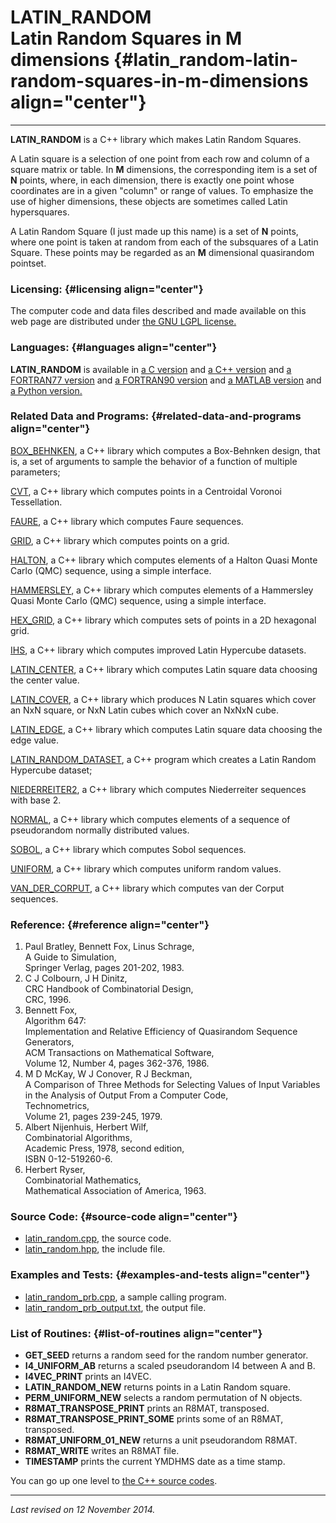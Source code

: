 LATIN\_RANDOM\
Latin Random Squares in M dimensions {#latin_random-latin-random-squares-in-m-dimensions align="center"}
====================================

------------------------------------------------------------------------

**LATIN\_RANDOM** is a C++ library which makes Latin Random Squares.

A Latin square is a selection of one point from each row and column of a
square matrix or table. In **M** dimensions, the corresponding item is a
set of **N** points, where, in each dimension, there is exactly one
point whose coordinates are in a given "column" or range of values. To
emphasize the use of higher dimensions, these objects are sometimes
called Latin hypersquares.

A Latin Random Square (I just made up this name) is a set of **N**
points, where one point is taken at random from each of the subsquares
of a Latin Square. These points may be regarded as an **M** dimensional
quasirandom pointset.

### Licensing: {#licensing align="center"}

The computer code and data files described and made available on this
web page are distributed under [the GNU LGPL
license.](../../txt/gnu_lgpl.txt)

### Languages: {#languages align="center"}

**LATIN\_RANDOM** is available in [a C
version](../../c_src/latin_random/latin_random.md) and [a C++
version](../../master/latin_random/latin_random.md) and [a FORTRAN77
version](../../f77_src/latin_random/latin_random.md) and [a FORTRAN90
version](../../f_src/latin_random/latin_random.md) and [a MATLAB
version](../../m_src/latin_random/latin_random.md) and [a Python
version.](../../py_src/latin_random/latin_random.md)

### Related Data and Programs: {#related-data-and-programs align="center"}

[BOX\_BEHNKEN](../../master/box_behnken/box_behnken.md), a C++
library which computes a Box-Behnken design, that is, a set of arguments
to sample the behavior of a function of multiple parameters;

[CVT](../../master/cvt/cvt.md), a C++ library which computes points
in a Centroidal Voronoi Tessellation.

[FAURE](../../master/faure/faure.md), a C++ library which computes
Faure sequences.

[GRID](../../master/grid/grid.md), a C++ library which computes
points on a grid.

[HALTON](../../master/halton/halton.md), a C++ library which computes
elements of a Halton Quasi Monte Carlo (QMC) sequence, using a simple
interface.

[HAMMERSLEY](../../master/hammersley/hammersley.md), a C++ library
which computes elements of a Hammersley Quasi Monte Carlo (QMC)
sequence, using a simple interface.

[HEX\_GRID](../../master/hex_grid/hex_grid.md), a C++ library which
computes sets of points in a 2D hexagonal grid.

[IHS](../../master/ihs/ihs.md), a C++ library which computes improved
Latin Hypercube datasets.

[LATIN\_CENTER](../../master/latin_center/latin_center.md), a C++
library which computes Latin square data choosing the center value.

[LATIN\_COVER](../../master/latin_cover/latin_cover.md), a C++
library which produces N Latin squares which cover an NxN square, or NxN
Latin cubes which cover an NxNxN cube.

[LATIN\_EDGE](../../master/latin_edge/latin_edge.md), a C++ library
which computes Latin square data choosing the edge value.

[LATIN\_RANDOM\_DATASET](../../master/latin_random_dataset/latin_random_dataset.md),
a C++ program which creates a Latin Random Hypercube dataset;

[NIEDERREITER2](../../master/niederreiter2/niederreiter2.md), a C++
library which computes Niederreiter sequences with base 2.

[NORMAL](../../master/normal/normal.md), a C++ library which computes
elements of a sequence of pseudorandom normally distributed values.

[SOBOL](../../master/sobol/sobol.md), a C++ library which computes
Sobol sequences.

[UNIFORM](../../master/uniform/uniform.md), a C++ library which
computes uniform random values.

[VAN\_DER\_CORPUT](../../master/van_der_corput/van_der_corput.md), a
C++ library which computes van der Corput sequences.

### Reference: {#reference align="center"}

1.  Paul Bratley, Bennett Fox, Linus Schrage,\
    A Guide to Simulation,\
    Springer Verlag, pages 201-202, 1983.
2.  C J Colbourn, J H Dinitz,\
    CRC Handbook of Combinatorial Design,\
    CRC, 1996.
3.  Bennett Fox,\
    Algorithm 647:\
    Implementation and Relative Efficiency of Quasirandom Sequence
    Generators,\
    ACM Transactions on Mathematical Software,\
    Volume 12, Number 4, pages 362-376, 1986.
4.  M D McKay, W J Conover, R J Beckman,\
    A Comparison of Three Methods for Selecting Values of Input
    Variables in the Analysis of Output From a Computer Code,\
    Technometrics,\
    Volume 21, pages 239-245, 1979.
5.  Albert Nijenhuis, Herbert Wilf,\
    Combinatorial Algorithms,\
    Academic Press, 1978, second edition,\
    ISBN 0-12-519260-6.
6.  Herbert Ryser,\
    Combinatorial Mathematics,\
    Mathematical Association of America, 1963.

### Source Code: {#source-code align="center"}

-   [latin\_random.cpp](latin_random.cpp), the source code.
-   [latin\_random.hpp](latin_random.hpp), the include file.

### Examples and Tests: {#examples-and-tests align="center"}

-   [latin\_random\_prb.cpp](latin_random_prb.cpp), a sample calling
    program.
-   [latin\_random\_prb\_output.txt](latin_random_prb_output.txt), the
    output file.

### List of Routines: {#list-of-routines align="center"}

-   **GET\_SEED** returns a random seed for the random number generator.
-   **I4\_UNIFORM\_AB** returns a scaled pseudorandom I4 between A
    and B.
-   **I4VEC\_PRINT** prints an I4VEC.
-   **LATIN\_RANDOM\_NEW** returns points in a Latin Random square.
-   **PERM\_UNIFORM\_NEW** selects a random permutation of N objects.
-   **R8MAT\_TRANSPOSE\_PRINT** prints an R8MAT, transposed.
-   **R8MAT\_TRANSPOSE\_PRINT\_SOME** prints some of an R8MAT,
    transposed.
-   **R8MAT\_UNIFORM\_01\_NEW** returns a unit pseudorandom R8MAT.
-   **R8MAT\_WRITE** writes an R8MAT file.
-   **TIMESTAMP** prints the current YMDHMS date as a time stamp.

You can go up one level to [the C++ source codes](../cpp_src.md).

------------------------------------------------------------------------

*Last revised on 12 November 2014.*
